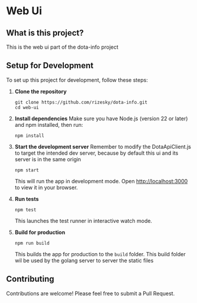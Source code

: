 # Web Ui

## What is this project?

This is the web ui part of the dota-info project


## Setup for Development

To set up this project for development, follow these steps:

1. **Clone the repository**
   ```
   git clone https://github.com/rizesky/dota-info.git
   cd web-ui
   ```

2. **Install dependencies**
   Make sure you have Node.js (version 22 or later) and npm installed, then run:
   ```
   npm install
   ```
   
3. **Start the development server**
   Remember to modify the DotaApiClient.js to target the intended dev server, because by default this ui and its server is in the same origin
   ```
   npm start
   ```
   This will run the app in development mode. Open [http://localhost:3000](http://localhost:3000) to view it in your browser.

4. **Run tests**
   ```
   npm test
   ```
   This launches the test runner in interactive watch mode.

5. **Build for production**
   ```
   npm run build
   ```
   This builds the app for production to the `build` folder. This build folder wil be used by the golang server to server the static files


## Contributing
Contributions are welcome! Please feel free to submit a Pull Request.



